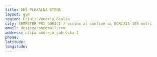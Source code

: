 ```yaml
---
title: DEŠ PLEZALNA STENA
layout: gym
region: Friuli-Venezia Giulia
city: ŠEMPETER PRI GORICI / vicino al confine di GORIZIA 100 metri
email: desjezakon@gmail.com
address: ulica andreja gabršcka 1
phone: 
latitude: 
longitude: 
---
```


